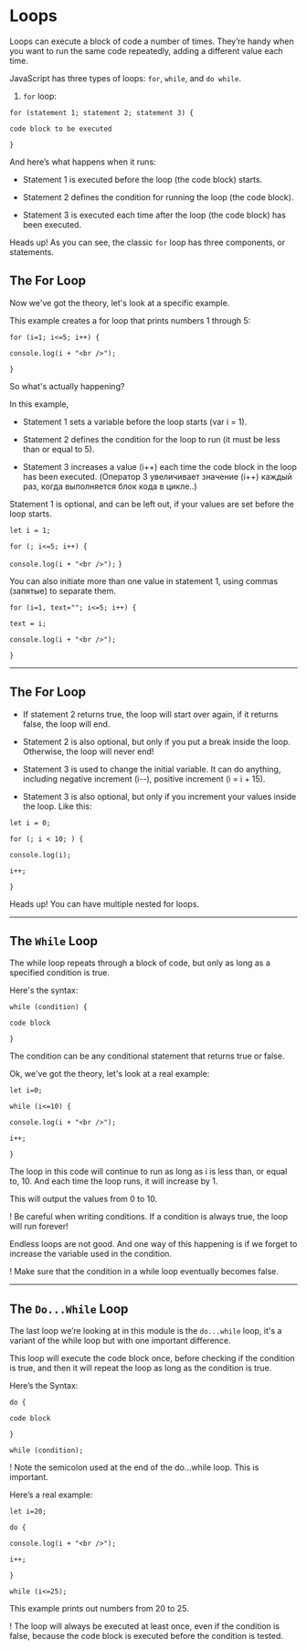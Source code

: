 # Loops #

Loops can execute a block of code a number of times. They’re handy when you want to run the same code repeatedly, adding a different value each time.

JavaScript has three types of loops: `for`, `while`, and `do while`.

1. `for` loop:

`for (statement 1; statement 2; statement 3) {` 

`code block to be executed` 

`}`

And here’s what happens when it runs:

+ Statement 1 is executed before the loop (the code block) starts.

+ Statement 2 defines the condition for running the loop (the code block).

+ Statement 3 is executed each time after the loop (the code block) has been executed.

Heads up!
As you can see, the classic `for` loop has three components, or statements.

## The For Loop ##

Now we've got the theory, let's look at a specific example.

This example creates a for loop that prints numbers 1 through 5:

`for (i=1; i<=5; i++) {` 

`console.log(i + "<br />");` 

`}`

So what's actually happening?

In this example, 

+ Statement 1 sets a variable before the loop starts (var i = 1).

+ Statement 2 defines the condition for the loop to run (it must be less than or equal to 5).

+ Statement 3 increases a value (i++) each time the code block in the loop has been executed. (Оператор 3 увеличивает значение (i++) каждый раз, когда выполняется блок кода в цикле..)

Statement 1 is optional, and can be left out, if your values are set before the loop starts.

`let i = 1;` 

`for (; i<=5; i++) {` 

`console.log(i + "<br />");` 
`}`

You can also initiate more than one value in statement 1, using commas (запятые) to separate them.

`for (i=1, text=""; i<=5; i++) {` 

`text = i;` 

`console.log(i + "<br />");` 

`}`

---
## The For Loop ##

+ If statement 2 returns true, the loop will start over again, if it returns false, the loop will end.

+ Statement 2 is also optional, but only if you put a break inside the loop. Otherwise, the loop will never end!

+ Statement 3 is used to change the initial variable. It can do anything, including negative increment (i--), positive increment (i = i + 15).

+ Statement 3 is also optional, but only if you increment your values inside the loop. Like this:

`let i = 0;` 

`for (; i < 10; ) {` 

`console.log(i);` 

`i++;` 

`}`

Heads up!
You can have multiple nested for loops.

---
## The `While` Loop ##

The while loop repeats through a block of code, but only as long as a specified condition is true.

Here's the syntax:

`while (condition) {` 

`code block` 

`}`

The condition can be any conditional statement that returns true or false.

Ok, we've got the theory, let's look at a real example:

`let i=0;` 

`while (i<=10) {` 

`console.log(i + "<br />");` 

`i++;` 

`}`

The loop in this code will continue to run as long as i is less than, or equal to, 10. And each time the loop runs, it will increase by 1.

This will output the values from 0 to 10.

! Be careful when writing conditions. If a condition is always true, the loop will run forever!

Endless loops are not good. And one way of this happening is if we forget to increase the variable used in the condition.

! Make sure that the condition in a while loop eventually becomes false.

---
## The `Do...While` Loop ##

The last loop we’re looking at in this module is the `do...while` loop, it's a variant of the while loop but with one important difference.

This loop will execute the code block once, before checking if the condition is true, and then it will repeat the loop as long as the condition is true.

Here’s the Syntax:

`do {` 

`code block` 

`}` 

`while (condition);`

! Note the semicolon used at the end of the do...while loop. This is important.


Here’s a real example:

`let i=20;` 

`do { `

`console.log(i + "<br />");` 

`i++;`

`}`

`while (i<=25);` 

This example prints out numbers from 20 to 25.

! The loop will always be executed at least once, even if the condition is false, because the code block is executed before the condition is tested.

